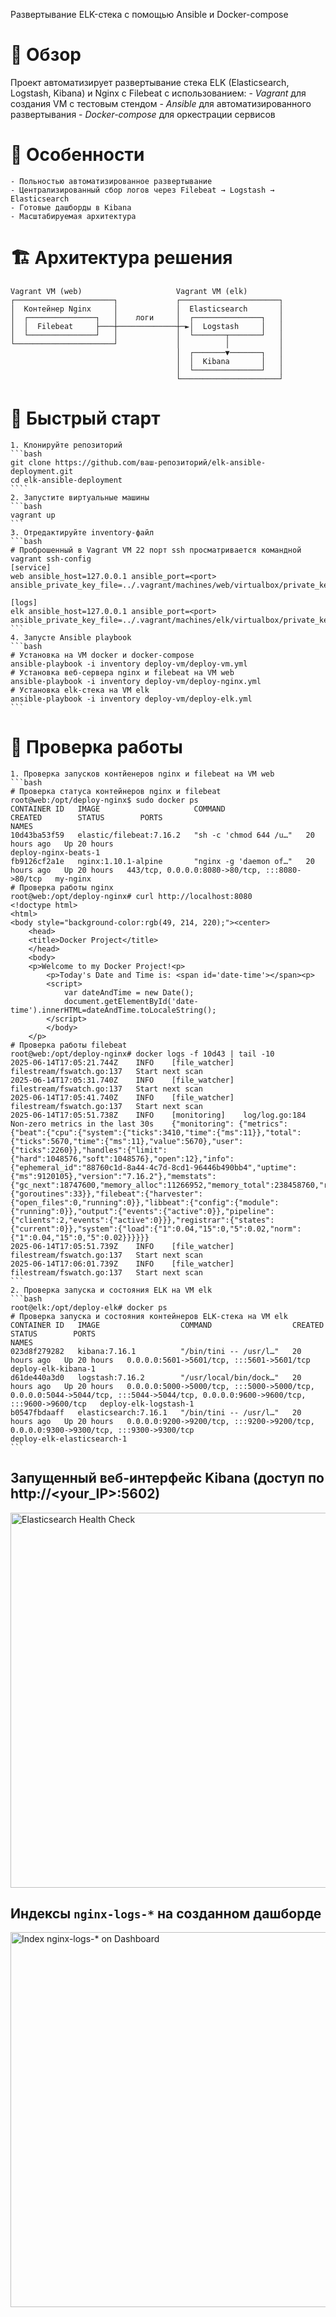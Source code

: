 Развертывание ELK-стека с помощью Ansible и Docker-compose

# 📌 Обзор
Проект автоматизирует развертывание стека ELK (Elasticsearch, Logstash, Kibana) и Nginx с Filebeat с использованием:
    - *Vagrant* для создания VM с тестовым стендом
    - *Ansible* для автоматизированного развертывания 
    - *Docker-compose* для оркестрации сервисов

# 🌟 Особенности
    - Польностью автоматизированное развертывание
    - Централизированный сбор логов через Filebeat → Logstash → Elasticsearch
    - Готовые дашборды в Kibana
    - Масштабируемая архитектура

# 🏗 Архитектура решения

```text
Vagrant VM (web)                     Vagrant VM (elk)
┌──────────────────────┐             ┌──────────────────────┐
│  Контейнер Nginx     │             │  Elasticsearch       │
│  ┌───────────────┐   │    логи     │  ┌───────────────┐   │
│  │  Filebeat     ├───┼─────────────┼─►│  Logstash     │   │
│  └───────────────┘   │             │  └───────┬───────┘   │
└──────────────────────┘             │          │           │
                                     │  ┌───────▼───────┐   │
                                     │  │  Kibana       │   │
                                     │  └───────────────┘   │
                                     └──────────────────────┘
```


# 🚀 Быстрый старт
    1. Клонируйте репозиторий
    ```bash
    git clone https://github.com/ваш-репозиторий/elk-ansible-deployment.git
    cd elk-ansible-deployment
    ````
    2. Запустите виртуальные машины
    ```bash
    vagrant up
    ```
    3. Отредактируйте inventory-файл
    ```bash
    # Проброшенный в Vagrant VM 22 порт ssh просматривается командной vagrant ssh-config
    [service]
    web ansible_host=127.0.0.1 ansible_port=<port> ansible_private_key_file=../.vagrant/machines/web/virtualbox/private_key

    [logs]
    elk ansible_host=127.0.0.1 ansible_port=<port> ansible_private_key_file=../.vagrant/machines/elk/virtualbox/private_key
    ```
    4. Запусте Ansible playbook
    ```bash
    # Установка на VM docker и docker-compose
    ansible-playbook -i inventory deploy-vm/deploy-vm.yml
    # Установка веб-сервера nginx и filebeat на VM web 
    ansible-playbook -i inventory deploy-vm/deploy-nginx.yml 
    # Установка elk-стека на VM elk
    ansible-playbook -i inventory deploy-vm/deploy-elk.yml
    ```
# 🧪 Проверка работы
    1. Проверка запусков контйенеров nginx и filebeat на VM web
    ```bash
    # Проверка статуса контейнеров nginx и filebeat
    root@web:/opt/deploy-nginx$ sudo docker ps
    CONTAINER ID   IMAGE                     COMMAND                  CREATED        STATUS        PORTS                                            NAMES
    10d43ba53f59   elastic/filebeat:7.16.2   "sh -c 'chmod 644 /u…"   20 hours ago   Up 20 hours                                                    deploy-nginx-beats-1
    fb9126cf2a1e   nginx:1.10.1-alpine       "nginx -g 'daemon of…"   20 hours ago   Up 20 hours   443/tcp, 0.0.0.0:8080->80/tcp, :::8080->80/tcp   my-nginx
    # Проверка работы nginx
    root@web:/opt/deploy-nginx# curl http://localhost:8080
    <!doctype html>
    <html>
    <body style="background-color:rgb(49, 214, 220);"><center>
        <head>
        <title>Docker Project</title>
        </head>
        <body>
        <p>Welcome to my Docker Project!<p>
            <p>Today's Date and Time is: <span id='date-time'></span><p>
            <script>
                var dateAndTime = new Date();
                document.getElementById('date-time').innerHTML=dateAndTime.toLocaleString();
            </script>
            </body>
        </p>
    # Проверка работы filebeat
    root@web:/opt/deploy-nginx# docker logs -f 10d43 | tail -10
    2025-06-14T17:05:21.744Z	INFO	[file_watcher]	filestream/fswatch.go:137	Start next scan
    2025-06-14T17:05:31.740Z	INFO	[file_watcher]	filestream/fswatch.go:137	Start next scan
    2025-06-14T17:05:41.740Z	INFO	[file_watcher]	filestream/fswatch.go:137	Start next scan
    2025-06-14T17:05:51.738Z	INFO	[monitoring]	log/log.go:184	Non-zero metrics in the last 30s	{"monitoring": {"metrics": {"beat":{"cpu":{"system":{"ticks":3410,"time":{"ms":11}},"total":{"ticks":5670,"time":{"ms":11},"value":5670},"user":{"ticks":2260}},"handles":{"limit":{"hard":1048576,"soft":1048576},"open":12},"info":{"ephemeral_id":"88760c1d-8a44-4c7d-8cd1-96446b490bb4","uptime":{"ms":9120105},"version":"7.16.2"},"memstats":{"gc_next":18747600,"memory_alloc":11266952,"memory_total":238458760,"rss":118579200},"runtime":{"goroutines":33}},"filebeat":{"harvester":{"open_files":0,"running":0}},"libbeat":{"config":{"module":{"running":0}},"output":{"events":{"active":0}},"pipeline":{"clients":2,"events":{"active":0}}},"registrar":{"states":{"current":0}},"system":{"load":{"1":0.04,"15":0,"5":0.02,"norm":{"1":0.04,"15":0,"5":0.02}}}}}}
    2025-06-14T17:05:51.739Z	INFO	[file_watcher]	filestream/fswatch.go:137	Start next scan
    2025-06-14T17:06:01.739Z	INFO	[file_watcher]	filestream/fswatch.go:137	Start next scan
    ```
    2. Проверка запуска и состояния ELK на VM elk
    ```bash
    root@elk:/opt/deploy-elk# docker ps
    # Проверка запуска и состояния контейнеров ELK-стека на VM elk
    CONTAINER ID   IMAGE                  COMMAND                  CREATED        STATUS        PORTS                                                                                                                             NAMES
    023d8f279282   kibana:7.16.1          "/bin/tini -- /usr/l…"   20 hours ago   Up 20 hours   0.0.0.0:5601->5601/tcp, :::5601->5601/tcp                                                                                         deploy-elk-kibana-1
    d61de440a3d0   logstash:7.16.2        "/usr/local/bin/dock…"   20 hours ago   Up 20 hours   0.0.0.0:5000->5000/tcp, :::5000->5000/tcp, 0.0.0.0:5044->5044/tcp, :::5044->5044/tcp, 0.0.0.0:9600->9600/tcp, :::9600->9600/tcp   deploy-elk-logstash-1
    b0547fbdaaff   elasticsearch:7.16.1   "/bin/tini -- /usr/l…"   20 hours ago   Up 20 hours   0.0.0.0:9200->9200/tcp, :::9200->9200/tcp, 0.0.0.0:9300->9300/tcp, :::9300->9300/tcp                                              deploy-elk-elasticsearch-1
    ```
## Запущенный веб-интерфейс Kibana (доступ по http://<your_IP>:5602)
<img src="images/elasticsearch-status.jpg" width="600" alt="Elasticsearch Health Check">

## Индексы `nginx-logs-*` на созданном дашборде
<img src="images/elasticsearch-status.jpg" width="600" alt="Index nginx-logs-* on Dashboard">
    
